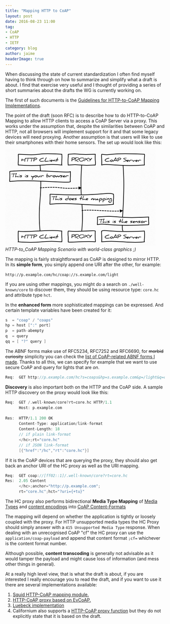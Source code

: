 ```yaml
---
title: "Mapping HTTP to CoAP"
layout: post
date: 2016-08-23 11:00
tag:
- CoAP
- HTTP
- IETF
category: blog
author: jaime
headerImage: true
---
```


When discussing the state of current standardization I often find myself having to think through on how to summarize and simplify what a draft is about. I find that exercise very useful and I thought of providing a series of short summaries about the drafts the WG is currently working on.

The first of such documents is the [Guidelines for HTTP-to-CoAP Mapping Implementations](https://tools.ietf.org/html/draft-ietf-core-http-mapping-13).

The point of the draft (soon RFC) is to describe how to do HTTP-to-CoAP Mapping to allow HTTP clients to access a CoAP Server via a proxy. This works under the assumption that, despite the similarities between CoAP and HTTP, not all browsers will implement support for it and that some legacy devices will need proxying. Another assumption is that users will like to use their smartphones with their home sensors. The set up would look like this:

![HTTP-to_CoAP Mapping Scenario](/assets/images/pic_http_coap.jpg)
*HTTP-to_CoAP Mapping Scenario with world-class graphics ;)*


The mapping is fairly straightforward as CoAP is designed to mirror HTTP. In its **simple form**, you simply append one URI after the other, for example:

`http://p.example.com/hc/coap://s.example.com/light`

If you are using other mappings, you might do a search on `./well-known/core` to discover them, they should be using resource type: `core.hc` and attribute type `hct`.

In the **enhanced form** more sophisticated mappings can be expressed. And certain template variables have been created for it:

```java
s  = "coap" / "coaps"
hp = host [":" port]  
p  = path-abempty     
q  = query           
qq = [ "?" query ]      
```
The ABNF forms make use of RFC5234, RFC7252 and RFC6690, for ~~morbid curiosity~~ simplicity you can check the [list of CoAP-related ABNF forms I made](http://jaimejim.github.io/temp/coap-abnf). Thanks to all this, we can specify for example that we want to use secure CoAP and query for lights that are *on*.

```c
Req:  GET http://p.example.com/hc?s=coaps&hp=s.example.com&p=/light&q=on
```

**Discovery** is also important both on the HTTP and the CoAP side. A sample HTTP discovery on the proxy would look like this:

```c
Req:  GET /.well-known/core?rt=core.hc HTTP/1.1
      Host: p.example.com

Res:  HTTP/1.1 200 OK
      Content-Type: application/link-format
      Content-Length: 18
	  // if plain link-format
	  </hc>;rt="core.hc"
	  // if JSON link-format
	  [{"href":"/hc","rt":"core.hc"}]
```

If it is the CoAP devices that are querying the proxy, they should also get back an anchor URI of the HC proxy as well as the URI mapping.

```c
Req:  GET coap://[ff02::1]/.well-known/core?rt=core.hc
Res:  2.05 Content
      </hc>;anchor="http://p.example.com";
      rt="core.hc";hct="?uri={+tu}"
```

The HC proxy also performs bidirectional **Media Type Mapping** of [Media Types](https://tools.ietf.org/html/rfc7231#section-3.1.1.1) and [content encodings](https://tools.ietf.org/html/rfc7231#section-3.1.2.2) into [CoAP Content-Formats](https://tools.ietf.org/html/rfc7252#section-12.3)

The mapping will depend on whether the application is tightly or loosely coupled with the proxy. For HTTP unsupported media types the HC Proxy should simply answer with a `415 Unsupported Media Type` response.
When dealing with an unrecognised CoAP "cf" the HC proxy can use the `application/coap-payload` and append that content format `;cf=` whichever is the content format number.

Although possible, **content transcoding** is generally not advisable as it would tamper the payload and might cause loss of information (and mess other things in general).

At a really high level view, that is what the draft is about, if you are interested I really encourage you to read the draft, and if you want to use it there are several implementations available:

1. [Squid HTTP-CoAP mapping module.](http://telecom.dei.unipd.it/iot)
2. [HTTP-CoAP proxy based on EvCoAP.](https://github.com/koanlogic/webthings/tree/master/bridge/sw/lib/evcoap)
3. [Luebeck implementation](http://core.ietf.narkive.com/d4MCPLLl/http-coap-proxy-setup)
4. Californium also supports a [HTTP-CoAP proxy function](http://www.eclipse.org/californium/) but they do not explicitly state that it is based on the draft.
